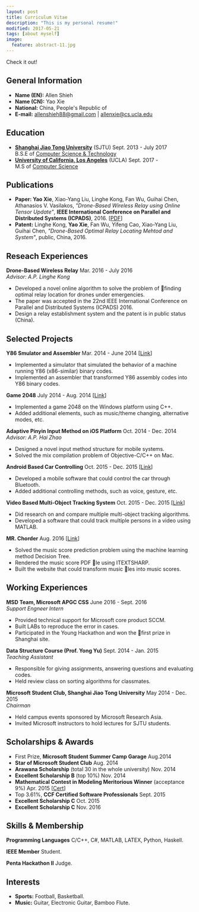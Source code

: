```yaml
---
layout: post
title: Curriculum Vitae
description: "This is my personal resume!"
modified: 2017-05-21
tags: [about myself]
image:
  feature: abstract-11.jpg
---
```


Check it out!

## General Information
* **Name (EN):** Allen Shieh
* **Name (CN):** Yao Xie
* **National:** China, People's Republic of
* **E-mail:** allenshieh88@gmail.com | allenxie@cs.ucla.edu


## Education
* [**Shanghai Jiao Tong University**](http://en.sjtu.edu.cn/) (SJTU) Sept. 2013 - July 2017 <br>
B.S.E of [Computer Science & Technology](http://www.cs.sjtu.edu.cn/en/)
* [**University of California, Los Angeles**](http://www.ucla.edu/) (UCLA) Sept. 2017 - <br>
M.S of [Computer Science](http://www.cs.ucla.edu/)

## Publications
* **Paper: Yao Xie**, Xiao-Yang Liu, Linghe Kong, Fan Wu, Guihai Chen, Athanasios V. Vasilakos, *"Drone-Based Wireless Relay using Online Tensor Update"*, **IEEE International Conference on Parallel and Distributed Systems (ICPADS)**, 2016. \[[PDF](/publications/icpads2016drone.pdf)\]
* **Patent:** Linghe Kong, **Yao Xie**, Fan Wu, Yifeng Cao, Xiao-Yang Liu, Guihai Chen, *"Drone-Based Optimal Relay Locating Mehtod and System"*, public, China, 2016.


## Reseach Experiences
**Drone-Based Wireless Relay** Mar. 2016 - July 2016 <br>
*Advisor: A.P. Linghe Kong* <br>
* Developed a novel online algorithm to solve the problem of finding optimal relay location for drones under emergencies. <br>
* The paper was accepted in the 22nd IEEE International Conference on Parallel and Distributed Systems (ICPADS) 2016. <br>
* Design a relay establishment system and the patent is in public status (China). <br>


## Selected Projects
**Y86 Smulator and Assembler** Mar. 2014 - June 2014 \[[Link](https://github.com/AllenShieh/ICSLabs)\] <br>
* Implemented a simulator that simulated the behavior of a machine running Y86 (x86-similar) binary codes. <br>
* Implemented an assembler that transformed Y86 assembly codes into Y86 binary codes. <br>

**Game 2048** July 2014 - Aug. 2014 \[[Link](https://github.com/AllenShieh/Game2048)\] <br>
* Implemented a game 2048 on the Windows platform using C++. <br>
* Added additional elements, such as music/theme changing, alternative modes, etc. <br>

**Adaptive Pinyin Input Method on iOS Platform** Oct. 2014 - Dec. 2014 <br>
*Advisor: A.P. Hai Zhao* <br>
* Designed a novel input method structure for mobile systems. <br>
* Solved the mix compilation problem of Objective-C/C++ on Mac. <br>

**Android Based Car Controlling** Oct. 2015 - Dec. 2015  \[[Link](http://eelab.sjtu.edu.cn/kc/2015-12/C17/)\] <br>
* Developed a mobile software that could control the car through Bluetooth. <br>
* Added additional controlling methods, such as voice, gesture, etc. <br>

**Video Based Multi-Object Tracking System** Oct. 2015 - Dec. 2015 \[[Link](https://github.com/AllenShieh/MultiTrackProject)\] <br>
* Did research on and compare multiple multi-object tracking algorithms. <br>
* Developed a software that could track multiple persons in a video using MATLAB. <br>

**MR. Chorder** Aug. 2016 \[[Link](https://github.com/aaronguo1996/MrChorder)\] <br>
* Solved the music score prediction problem using the machine learning method Decision Tree. <br>
* Rendered the music score PDF le using ITEXTSHARP. <br>
* Built the website that could transform music les into music scores. <br>


## Working Experiences
**MSD Team, Microsoft APGC CSS** June 2016 - Sept. 2016 <br>
*Support Engneer Intern* <br>
* Provided technical support for Microsoft core product SCCM. <br>
* Built LABs to reproduce the error in cases. <br>
* Participated in the Young Hackathon and won the first prize in Shanghai site. <br>

**Data Structure Course (Prof. Yong Yu)** Sept. 2014 - Jan. 2015 <br>
*Teaching Assistant* <br>
* Responsible for giving assignments, answering questions and evaluating codes. <br>
* Held review class on sorting algorithms for classmates. <br>

**Microsoft Student Club, Shanghai Jiao Tong University** May 2014 - Dec. 2015 <br>
*Chairman* <br>
* Held campus events sponsored by Microsoft Research Asia. <br>
* Invited Microsoft instructors to hold lectures for SJTU students. <br>


## Scholarships & Awards
* First Prize, **Microsoft Student Summer Camp Garage** Aug.2014
* **Star of Microsoft Student Club** Aug. 2014
* **Arawana Scholarship** (total 30 in the whole university) Nov. 2014
* **Excellent Scholarship B** (top 10%) Nov. 2014
* **Mathematical Contest in Modeling Meritorious Winner** (acceptance 9%) Apr. 2015 \[[Cert](/awards/33804.pdf)\]
* Top 3.61%, **CCF Certified Software Professionals** Sept. 2015
* **Excellent Scholarship C** Oct. 2015
* **Excellent Scholarship C** Nov. 2016


## Skills & Membership
**Programming Languages**  C/C++, C#, MATLAB, LATEX, Python, Haskell. <br>

**IEEE Member** Student. <br>

**Penta Hackathon II** Judge. <br>

## Interests
* **Sports:** Football, Basketball.
* **Music:** Guitar, Electronic Guitar, Bamboo Flute.

